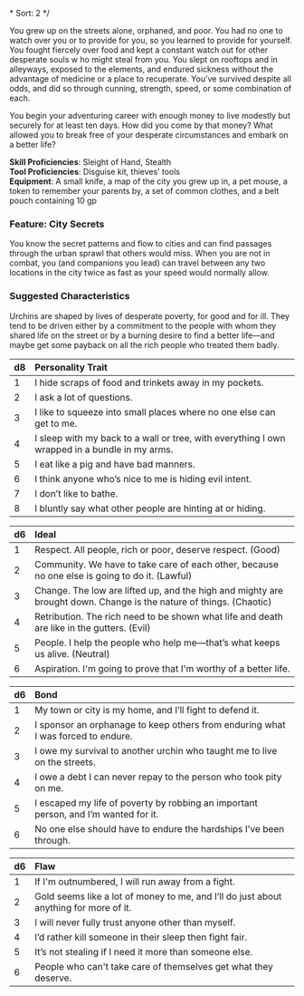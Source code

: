\* 
Sort: 2 
*/

You grew up on the streets alone, orphaned, and poor. You had no one to watch over you or to provide for you, so you learned to provide for yourself. You fought fiercely over food and kept a constant watch out for other desperate souls w ho might steal from you. You slept on rooftops and in alleyways, exposed to the elements, and endured sickness without the advantage of medicine or a place to recuperate. You’ve survived despite all odds, and did so through cunning, strength, speed, or some combination of each.

You begin your adventuring career with enough money to live modestly but securely for at least ten days. How did you come by that money? What allowed you to break free of your desperate circumstances and embark on a better life?

**Skill Proficiencies**: Sleight of Hand, Stealth  
**Tool Proficiencies**: Disguise kit, thieves’ tools  
**Equipment**: A small knife, a map of the city you grew up in, a pet mouse, a token to remember your parents by, a set of common clothes, and a belt pouch containing 10 gp

### Feature: City Secrets

You know the secret patterns and flow to cities and can find passages through the urban sprawl that others would miss. When you are not in combat, you (and companions you lead) can travel between any two locations in the city twice as fast as your speed would normally allow.

### Suggested Characteristics

Urchins are shaped by lives of desperate poverty, for good and for ill. They tend to be driven either by a commitment to the people with whom they shared life on the street or by a burning desire to find a better life—and maybe get some payback on all the rich people who treated them badly.

| d8 | Personality Trait                                                                             |
|:---|:----------------------------------------------------------------------------------------------|
| 1  | I hide scraps of food and trinkets away in my pockets.                                        |
| 2  | I ask a lot of questions.                                                                     |
| 3  | I like to squeeze into small places where no one else can get to me.                          |
| 4  | I sleep with my back to a wall or tree, with everything I own wrapped in a bundle in my arms. |
| 5  | I eat like a pig and have bad manners.                                                        |
| 6  | I think anyone who’s nice to me is hiding evil intent.                                        |
| 7  | I don’t like to bathe.                                                                        |
| 8  | I bluntly say what other people are hinting at or hiding.                                     |

| d6 | Ideal                                                                                                              |
|:---|:-------------------------------------------------------------------------------------------------------------------|
| 1  | Respect. All people, rich or poor, deserve respect. (Good)                                                         |
| 2  | Community. We have to take care of each other, because no one else is going to do it. (Lawful)                     |
| 3  | Change. The low are lifted up, and the high and mighty are brought down. Change is the nature of things. (Chaotic) |
| 4  | Retribution. The rich need to be shown what life and death are like in the gutters. (Evil)                         |
| 5  | People. I help the people who help me—that’s what keeps us alive. (Neutral)                                        |
| 6  | Aspiration. I'm going to prove that I'm worthy of a better life.                                                   |

| d6 | Bond                                                                                |
|:---|:------------------------------------------------------------------------------------|
| 1  | My town or city is my home, and I’ll fight to defend it.                            |
| 2  | I sponsor an orphanage to keep others from enduring what I was forced to endure.    |
| 3  | I owe my survival to another urchin who taught me to live on the streets.           |
| 4  | I owe a debt I can never repay to the person who took pity on me.                   |
| 5  | I escaped my life of poverty by robbing an important person, and I’m wanted for it. |
| 6  | No one else should have to endure the hardships I’ve been through.                  |

| d6 | Flaw                                                                                  |
|:---|:--------------------------------------------------------------------------------------|
| 1  | If I'm outnumbered, I will run away from a fight.                                     |
| 2  | Gold seems like a lot of money to me, and I’ll do just about anything for more of it. |
| 3  | I will never fully trust anyone other than myself.                                    |
| 4  | I’d rather kill someone in their sleep then fight fair.                               |
| 5  | It’s not stealing if I need it more than someone else.                                |
| 6  | People who can't take care of themselves get what they deserve.                       |
